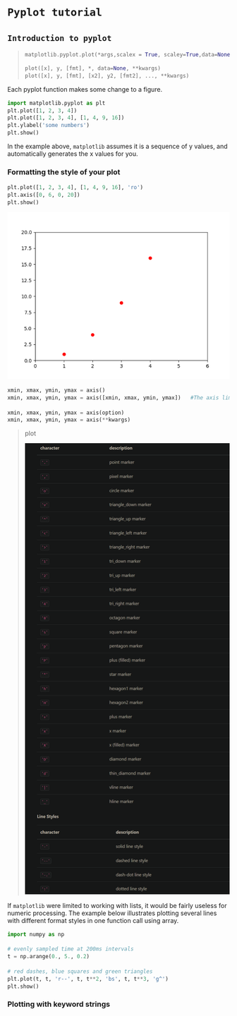 # `Pyplot tutorial`

## `Introduction to pyplot`

> ```python
> matplotlib.pyplot.plot(*args,scalex = True, scaley=True,data=None, **kwargs)
> ```
>
> ```python
> plot([x], y, [fmt], *, data=None, **kwargs)
> plot([x], y, [fmt], [x2], y2, [fmt2], ..., **kwargs)
> ```

Each pyplot function makes some change to a figure. 

```python
import matplotlib.pyplot as plt
plt.plot([1, 2, 3, 4])
plt.plot([1, 2, 3, 4], [1, 4, 9, 16])
plt.ylabel('some numbers')
plt.show()
```

In the example above, `matplotlib` assumes it is a sequence of y values, and automatically generates the x values for you.

### Formatting the style of your plot

```python
plt.plot([1, 2, 3, 4], [1, 4, 9, 16], 'ro')
plt.axis([0, 6, 0, 20])
plt.show()
```

![pyplot](Pyplot_tutorial.assets/sphx_glr_pyplot_003.png)

```python
xmin, xmax, ymin, ymax = axis()
xmin, xmax, ymin, ymax = axis([xmin, xmax, ymin, ymax])   #The axis limits to be set. This can also be achieved using   ax.set(xlim=(xmin, xmax), ylim=(ymin, ymax))

xmin, xmax, ymin, ymax = axis(option)
xmin, xmax, ymin, ymax = axis(**kwargs)
```

> plot
>
> ![](Pyplot_tutorial.assets/image-20230901152209066.png)

If `matplotlib` were limited to working with lists, it would be fairly useless for numeric processing. The example below illustrates plotting several lines with different format styles in one function call using array.

```python
import numpy as np

# evenly sampled time at 200ms intervals
t = np.arange(0., 5., 0.2)

# red dashes, blue squares and green triangles
plt.plot(t, t, 'r--', t, t**2, 'bs', t, t**3, 'g^')
plt.show()
```

### Plotting with keyword strings

